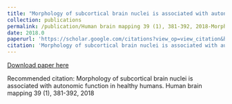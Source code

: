 ```yaml
---
title: "Morphology of subcortical brain nuclei is associated with autonomic function in healthy humans"
collection: publications
permalink: /publication/Human brain mapping 39 (1), 381-392, 2018-Morphology of subcortical brain nuclei is associated with autonomic function in healthy humans
date: 2018.0
paperurl: 'https://scholar.google.com/citations?view_op=view_citation&hl=en&user=CVvowJAAAAAJ&pagesize=100&citation_for_view=CVvowJAAAAAJ:IjCSPb-OGe4C'
citation: 'Morphology of subcortical brain nuclei is associated with autonomic function in healthy humans. Human brain mapping 39 (1), 381-392, 2018'
---
```

[Download paper here](https://scholar.google.com/citations?view_op=view_citation&hl=en&user=CVvowJAAAAAJ&pagesize=100&citation_for_view=CVvowJAAAAAJ:IjCSPb-OGe4C)

Recommended citation: Morphology of subcortical brain nuclei is associated with autonomic function in healthy humans. Human brain mapping 39 (1), 381-392, 2018